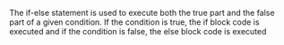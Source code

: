The if-else statement is used to execute both the true part and the false part of a given condition. If the condition is true, the if block code is executed and if the condition is false, the else block code is executed
